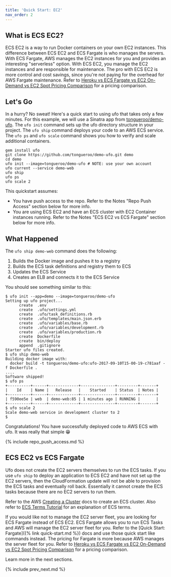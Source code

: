 ```yaml
---
title: 'Quick Start: EC2'
nav_order: 2
---
```


## What is ECS EC2?

ECS EC2 is a way to run Docker containers on your own EC2 instances.  This difference between ECS EC2 and ECS Fargate is who manages the servers.  With ECS Fargate, AWS manages the EC2 instances for you and provides an interesting "serverless" option. With ECS EC2, you manage the EC2 instances and are responsible for maintenance.  The pro with ECS EC2 is more control and cost savings, since you're not paying for the overhead for AWS Fargate maintenance. Refer to [Heroku vs ECS Fargate vs EC2 On-Demand vs EC2 Spot Pricing Comparison](https://blog.boltops.com/2018/04/22/heroku-vs-ecs-fargate-vs-ec2-on-demand-vs-ec2-spot-pricing-comparison) for a pricing comparison.

## Let's Go

In a hurry? No sweat! Here's a quick start to using ufo that takes only a few minutes. For this example, we will use a Sinatra app from [tongueroo/demo-ufo](https://github.com/tongueroo/demo-ufo).  The `ufo init` command sets up the ufo directory structure in your project. The `ufo ship` command deploys your code to an AWS ECS service.  The `ufo ps` and `ufo scale` command shows you how to verify and scale additional containers.  

    gem install ufo
    git clone https://github.com/tongueroo/demo-ufo.git demo
    cd demo
    ufo init --image=tongueroo/demo-ufo # NOTE: use your own account
    ufo current --service demo-web
    ufo ship
    ufo ps
    ufo scale 2

This quickstart assumes:

* You have push access to the repo. Refer to the Notes "Repo Push Access" section below for more info. 
* You are using ECS EC2 and have an ECS cluster with EC2 Container instances running. Refer to the Notes "ECS EC2 vs ECS Fargate" section below for more info.

## What Happened

The `ufo ship demo-web` command does the following:

1. Builds the Docker image and pushes it to a registry
2. Builds the ECS task definitions and registry them to ECS
3. Updates the ECS Service
4. Creates an ELB and connects it to the ECS Service

You should see something similar to this:

```
$ ufo init --app=demo --image=tongueroo/demo-ufo
Setting up ufo project...
      create  .env
      create  .ufo/settings.yml
      create  .ufo/task_definitions.rb
      create  .ufo/templates/main.json.erb
      create  .ufo/variables/base.rb
      create  .ufo/variables/development.rb
      create  .ufo/variables/production.rb
      create  Dockerfile
      create  bin/deploy
      append  .gitignore
Starter ufo files created.
$ ufo ship demo-web
Building docker image with:
  docker build -t tongueroo/demo-ufo:ufo-2017-09-10T15-00-19-c781aaf -f Dockerfile .
....
Software shipped!
$ ufo ps
+----------+------+-------------+---------------+---------+-------+
|    Id    | Name |   Release   |    Started    | Status  | Notes |
+----------+------+-------------+---------------+---------+-------+
| f590ee5e | web  | demo-web:85 | 1 minutes ago | RUNNING |       |
+----------+------+-------------+---------------+---------+-------+
$ ufo scale 2
Scale demo-web service in development cluster to 2
$
```

Congratulations! You have successfully deployed code to AWS ECS with ufo. It was really that simple 😁

{% include repo_push_access.md %}

## ECS EC2 vs ECS Fargate

Ufo does not create the EC2 servers themselves to run the ECS tasks. If you use `ufo ship` to deploy an application to ECS EC2 and have not set up the EC2 servers, then the CloudFormation update will not be able to provision the ECS tasks and eventually roll back. Essentially it cannot create the ECS tasks because there are no EC2 servers to run them.

Refer to the AWS [Creating a Cluster](https://docs.aws.amazon.com/AmazonECS/latest/developerguide/create_cluster.html) docs to create an ECS cluster. Also refer to [ECS Terms Tutorial](https://blog.boltops.com/2017/09/08/aws-ecs-terms-tutorial) for an explanation of ECS terms.

If you would like not to manage the EC2 server fleet, you are looking for ECS Fargate instead of ECS EC2.  ECS Fargate allows you to run ECS Tasks and AWS will manage the EC2 server fleet for you. Refer to the [Quick Start: Fargate]({% link quick-start.md %}) docs and use those quick start like commands instead.  The pricing for Fargate is more because AWS manages the server fleet for you. Refer to [Heroku vs ECS Fargate vs EC2 On-Demand vs EC2 Spot Pricing Comparison](https://blog.boltops.com/2018/04/22/heroku-vs-ecs-fargate-vs-ec2-on-demand-vs-ec2-spot-pricing-comparison) for a pricing comparison.

Learn more in the next sections.

{% include prev_next.md %}